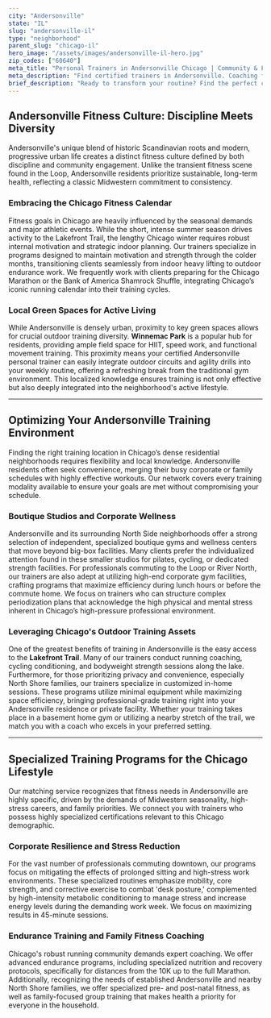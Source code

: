 ```yaml
---
city: "Andersonville"
state: "IL"
slug: "andersonville-il"
type: "neighborhood"
parent_slug: "chicago-il"
hero_image: "/assets/images/andersonville-il-hero.jpg"
zip_codes: ["60640"]
meta_title: "Personal Trainers in Andersonville Chicago | Community & Functional Fitness"
meta_description: "Find certified trainers in Andersonville. Coaching focused on functional strength, boutique studio fitness, and maximizing neighborhood gym spaces."
brief_description: "Ready to transform your routine? Find the perfect certified personal trainer in Andersonville, Chicago, tailored precisely to your schedule and goals. Whether you’re training for the Chicago Marathon, seeking strength conditioning to offset demanding corporate hours, or looking for highly effective in-home fitness solutions near the North Side, our expert matching service connects you with vetted coaches. Start your personalized fitness journey today and achieve sustainable results right here in Andersonville, optimizing your Midwestern discipline for peak performance."
---
```

## Andersonville Fitness Culture: Discipline Meets Diversity

Andersonville's unique blend of historic Scandinavian roots and modern, progressive urban life creates a distinct fitness culture defined by both discipline and community engagement. Unlike the transient fitness scene found in the Loop, Andersonville residents prioritize sustainable, long-term health, reflecting a classic Midwestern commitment to consistency. 

### Embracing the Chicago Fitness Calendar

Fitness goals in Chicago are heavily influenced by the seasonal demands and major athletic events. While the short, intense summer season drives activity to the Lakefront Trail, the lengthy Chicago winter requires robust internal motivation and strategic indoor planning. Our trainers specialize in programs designed to maintain motivation and strength through the colder months, transitioning clients seamlessly from indoor heavy lifting to outdoor endurance work. We frequently work with clients preparing for the Chicago Marathon or the Bank of America Shamrock Shuffle, integrating Chicago’s iconic running calendar into their training cycles.

### Local Green Spaces for Active Living

While Andersonville is densely urban, proximity to key green spaces allows for crucial outdoor training diversity. **Winnemac Park** is a popular hub for residents, providing ample field space for HIIT, speed work, and functional movement training. This proximity means your certified Andersonville personal trainer can easily integrate outdoor circuits and agility drills into your weekly routine, offering a refreshing break from the traditional gym environment. This localized knowledge ensures training is not only effective but also deeply integrated into the neighborhood's active lifestyle.

---

## Optimizing Your Andersonville Training Environment

Finding the right training location in Chicago’s dense residential neighborhoods requires flexibility and local knowledge. Andersonville residents often seek convenience, merging their busy corporate or family schedules with highly effective workouts. Our network covers every training modality available to ensure your goals are met without compromising your schedule.

### Boutique Studios and Corporate Wellness

Andersonville and its surrounding North Side neighborhoods offer a strong selection of independent, specialized boutique gyms and wellness centers that move beyond big-box facilities. Many clients prefer the individualized attention found in these smaller studios for pilates, cycling, or dedicated strength facilities. For professionals commuting to the Loop or River North, our trainers are also adept at utilizing high-end corporate gym facilities, crafting programs that maximize efficiency during lunch hours or before the commute home. We focus on trainers who can structure complex periodization plans that acknowledge the high physical and mental stress inherent in Chicago’s high-pressure professional environment.

### Leveraging Chicago's Outdoor Training Assets

One of the greatest benefits of training in Andersonville is the easy access to the **Lakefront Trail**. Many of our trainers conduct running coaching, cycling conditioning, and bodyweight strength sessions along the lake. Furthermore, for those prioritizing privacy and convenience, especially North Shore families, our trainers specialize in customized in-home sessions. These programs utilize minimal equipment while maximizing space efficiency, bringing professional-grade training right into your Andersonville residence or private facility. Whether your training takes place in a basement home gym or utilizing a nearby stretch of the trail, we match you with a coach who excels in your preferred setting.

---

## Specialized Training Programs for the Chicago Lifestyle

Our matching service recognizes that fitness needs in Andersonville are highly specific, driven by the demands of Midwestern seasonality, high-stress careers, and family priorities. We connect you with trainers who possess highly specialized certifications relevant to this Chicago demographic.

### Corporate Resilience and Stress Reduction

For the vast number of professionals commuting downtown, our programs focus on mitigating the effects of prolonged sitting and high-stress work environments. These specialized routines emphasize mobility, core strength, and corrective exercise to combat 'desk posture,' complemented by high-intensity metabolic conditioning to manage stress and increase energy levels during the demanding work week. We focus on maximizing results in 45-minute sessions.

### Endurance Training and Family Fitness Coaching

Chicago's robust running community demands expert coaching. We offer advanced endurance programs, including specialized nutrition and recovery protocols, specifically for distances from the 10K up to the full Marathon. Additionally, recognizing the needs of established Andersonville and nearby North Shore families, we offer specialized pre- and post-natal fitness, as well as family-focused group training that makes health a priority for everyone in the household.